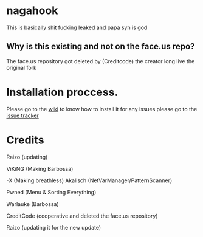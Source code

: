 # nagahook
This is basically shit fucking leaked and papa syn is god

## Why is this existing and not on the face.us repo?
The face.us repository got deleted by (Creditcode) the creator long live the original fork
# Installation proccess.

Please go to the [wiki](https://github.com/iraizo/breathless-fork/wiki) to know how to install it for any issues please go to the [issue tracker](https://github.com/iraizo/breathless-fork/issues)


# Credits

Raizo (updating)

ViKiNG (Making Barbossa)

-X (Making breathless)
Akalisch (NetVarManager/PatternScanner)

Pwned (Menu & Sorting Everything)

Warlauke (Barbossa)

CreditCode (cooperative and deleted the face.us repository) 

Raizo (updating it for the new update)
